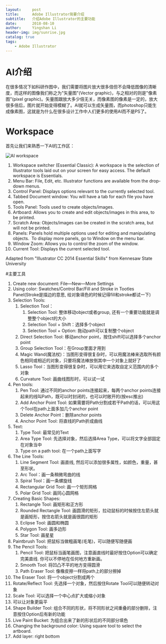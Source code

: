 ```yaml
---
layout:     post
title:      Adobe Illustrator简要介绍
subtitle:   介绍Adobe Illustrator的主要功能
date:       2018-08-10
author:     Yingshan Li
header-img: img/sunrise.jpg
catalog: true
tags:
    - Adobe Illustrator
---
```


# AI介绍

在很多情况下如科研作图中，我们需要将图片放大很多倍但不会降低图像的清晰度，而这样的图像我们称之为"矢量图"(Vector graphic)，与之相对的则是"像素图"(pixel graphic)。矢量图跟放大多少倍无关，而像素图的像素是一定的，放大很多倍后，图片就开始变得模糊了。AI就可以生成矢量图，而photoshop只能生成像素图，这就是为什么在很多设计工作中人们更多的使用AI而不是PS了。

# Workspace

首先让我们来熟悉一下AI的工作区：

>
![AI workspace](https://i.imgur.com/6vySabk.png)
>
1. Workspace switcher (Essential Classic): A workspace is the selection of Illustrator tools laid out on your screen for easy access. The default workspace is Essentials. 
2. Menu Bar: File, Edit, etc. Illustrator functions are available from the drop-down menus. 
3. Control Panel: Displays options relevant to the currently selected tool. 
4. Tabbed Document window: You will have a tab for each file you have open. 
5. Tools Panel: Tools used to create objects/images. 
6. Artboard: Allows you to create and edit objects/images in this area, to be printed. 
7. Scratch Area: Objects/images can be created in the scratch area, but will not be printed. 
8. Panels: Panels hold multiple options used for editing and manipulating objects.  To display more panels, go to Window on the menu bar. 
9. Window Zoom: Allows you to control the zoom of the window. 
10. Current Tool: Displays the current selected tool.  

Adapted from "Illustrator CC 2014 Essential Skills" from Kennesaw State University

#主要工具

1. Create new document: File—New—More Settings
2. Using color: Swatches/Control Bar/Fill and Stroke in Tootles Panel(Stroke是描边的意思, 给对象填色的时候记得fill和stroke都试一下)
3. Selection Tools:
    1. Selection Tool：
        1. Selection Tool: 整体移动object或者group, 还有一个重要功能就是调整整个object的大小
        2. Selection Tool + Shift：选择多个object
        3. Selection Tool + Option: 拖动path可以复制整个object
    2. Direct Selection Tool: 移动anchor point，按住shift可以选择多个anchor point
    3. Group Selection Tool：在Group里面才用到
    4. Magic Wand(魔法杖)：当图形变得很复杂时，可以用魔法棒来选取所有颜色相同或相近的对象，只要将魔法棒放倒其中一个对象上就好了
    5. Lasso Tool：当图形变得很复杂时，可以用它来选取自定义范围内的多个对象
    6. Curvature Tool: 画曲线图形时，可以试一试
4. Pen tools:
    1. Pen Tool: 通过不同的anchor points连接起来，每两个anchor points连接起来的线叫Path，既可以时封闭的，也可以时敞开的(按esc推出)
    2. Add Anchor Point Tool: 如果需要将Path分割成若干Path的话，可以用这个Tool在path上面多加几个anchor point
    3. Delete Anchor Point：删除anchor points
    4. Anchor Point Tool: 将直线的Path折成曲线
5. Text:
    1. Type Tool: 最常见的Text
    2. Area Type Tool: 先选择对象，然后选择Area Type，可以将文字全部固定在对象当中
    3. Type on a path tool: 在一个path上面写字
6. The Line Tools:
    1. Line Segment Tool: 画直线, 然后可以添加很多属性，如颜色，重量，甚至形状。
    2. Arc Tool：画一条稍微弯曲的线
    3. Spiral Tool：画一条螺旋线
    4. Rectangular Grid Tool: 画一个矩形网格
    5. Polar Grid Tool: 画同心圆网格
7. Creating Basic Shapes: 
    1. Rectangle Tool: 画矩形和正方形
    2. Rounded Rectangle Tool: 画圆滑的矩形，拉动鼠标的时候按住左箭头就是画矩形，按住右箭头就是画很圆的矩形
    3. Eclipse Tool: 画圆和椭圆
    4. Polygon Tool: 画多边形
    5. Star Tool: 画星星
8. Paintbrush Tool: 把鼠标当做粗画笔(毛笔)，可以随便写随便画
9. The Pencil Tools: 
    1. Pencil Tool: 把鼠标当画笔画图，注意画直线时最好按住Option可以确定完美直线. 你可以不停地在任何地方重新画。
    2. Smooth Tool: 将凹凸不平的地方变得圆滑
    3. Path Eraser Tool: 像橡皮擦一样将path上的部分擦掉
10. The Eraser Tool: 将一个object分割成两个
11. Rotate/Reflect Tool: 先选择一个对象，然后按住Rotate Tool可以随便转动对象
12. Scale Tool: 可以选择一个中心点扩大或缩小对象
13. 可以让对象更扁平
14. Shape Builder Tool: 组合不同的形状，将不同形状之间重叠的部分删除，注意按住Option后有新的功能
15. Live Paint Bucket: 为组合出来了新的形状后的不同部分填色
16. Changing the background color: Using square tool to select the artboard.
17. Add layer: right bottom

